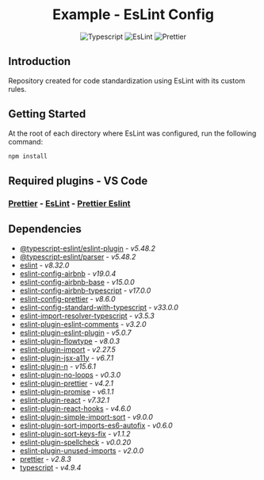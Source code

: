 <center>

# Example - EsLint Config

![Typescript](https://img.shields.io/badge/typescript-3178C6?style=for-the-badge&logo=typescript&logoColor=white)
![EsLint](https://img.shields.io/badge/eslint-4B32C3?style=for-the-badge&logo=eslint&logoColor=white)
![Prettier](https://img.shields.io/badge/prettier-F7B93E?style=for-the-badge&logo=prettier&logoColor=black)

</center>

## Introduction

Repository created for code standardization using EsLint with its custom rules.

## Getting Started

At the root of each directory where EsLint was configured, run the following command:

```bash
npm install
```

## Required plugins - VS Code

### [Prettier](https://marketplace.visualstudio.com/items?itemName=esbenp.prettier-vscode) - [EsLint](https://marketplace.visualstudio.com/items?itemName=dbaeumer.vscode-eslint) - [Prettier Eslint](https://marketplace.visualstudio.com/items?itemName=rvest.vs-code-prettier-eslint)

## Dependencies

- [@typescript-eslint/eslint-plugin](https://www.npmjs.com/package/@typescript-eslint/eslint-plugin) - _v5.48.2_
- [@typescript-eslint/parser](https://www.npmjs.com/package/@typescript-eslint/parser) - _v5.48.2_
- [eslint](https://www.npmjs.com/package/eslint) - _v8.32.0_
- [eslint-config-airbnb](https://www.npmjs.com/package/eslint-config-airbnb) - _v19.0.4_
- [eslint-config-airbnb-base](https://www.npmjs.com/package/eslint-config-airbnb-base) - _v15.0.0_
- [eslint-config-airbnb-typescript](https://www.npmjs.com/package/eslint-config-airbnb-typescript) - _v17.0.0_
- [eslint-config-prettier](https://www.npmjs.com/package/eslint-config-prettier) - _v8.6.0_
- [eslint-config-standard-with-typescript](https://www.npmjs.com/package/eslint-config-standard-with-typescript) - _v33.0.0_
- [eslint-import-resolver-typescript](https://www.npmjs.com/package/eslint-import-resolver-typescript) - _v3.5.3_
- [eslint-plugin-eslint-comments](https://www.npmjs.com/package/eslint-plugin-eslint-comments) - _v3.2.0_
- [eslint-plugin-eslint-plugin](https://www.npmjs.com/package/eslint-plugin-eslint-plugin) - _v5.0.7_
- [eslint-plugin-flowtype](https://www.npmjs.com/package/eslint-plugin-flowtype) - _v8.0.3_
- [eslint-plugin-import](https://www.npmjs.com/package/eslint-plugin-import) - _v2.27.5_
- [eslint-plugin-jsx-a11y](https://www.npmjs.com/package/eslint-plugin-jsx-a11y) - _v6.7.1_
- [eslint-plugin-n](https://www.npmjs.com/package/eslint-plugin-n) - _v15.6.1_
- [eslint-plugin-no-loops](https://www.npmjs.com/package/eslint-plugin-no-loops) - _v0.3.0_
- [eslint-plugin-prettier](https://www.npmjs.com/package/eslint-plugin-prettier) - _v4.2.1_
- [eslint-plugin-promise](https://www.npmjs.com/package/eslint-plugin-promise) - _v6.1.1_
- [eslint-plugin-react](https://www.npmjs.com/package/eslint-plugin-react) - _v7.32.1_
- [eslint-plugin-react-hooks](https://www.npmjs.com/package/eslint-plugin-react-hooks) - _v4.6.0_
- [eslint-plugin-simple-import-sort](https://www.npmjs.com/package/eslint-plugin-simple-import-sort) - _v9.0.0_
- [eslint-plugin-sort-imports-es6-autofix](https://www.npmjs.com/package/eslint-plugin-sort-imports-es6-autofix) - _v0.6.0_
- [eslint-plugin-sort-keys-fix](https://www.npmjs.com/package/eslint-plugin-sort-keys-fix) - _v1.1.2_
- [eslint-plugin-spellcheck](https://www.npmjs.com/package/eslint-plugin-spellcheck) - _v0.0.20_
- [eslint-plugin-unused-imports](https://www.npmjs.com/package/eslint-plugin-unused-imports) - _v2.0.0_
- [prettier](https://www.npmjs.com/package/prettier) - _v2.8.3_
- [typescript](https://www.npmjs.com/package/typescript) - _v4.9.4_
